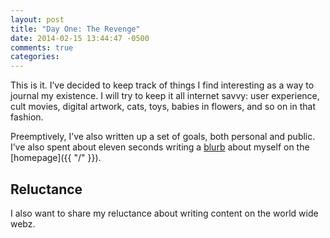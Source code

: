 ```yaml
---
layout: post
title: "Day One: The Revenge"
date: 2014-02-15 13:44:47 -0500
comments: true
categories: 
---
```


This is it. I’ve decided to keep track of things I find interesting as a way to journal my existence. I will try to keep it all internet savvy: user experience, cult movies, digital artwork, cats, toys, babies in flowers, and so on in that fashion.

Preemptively, I’ve also written up a set of goals, both personal and public. I’ve also spent about eleven seconds writing a [blurb](http://youtu.be/En9rx7M3TNs) about myself on the [homepage]({{ "/" }}).


Reluctance
----------
I also want to share my reluctance about writing content on the world wide webz.
